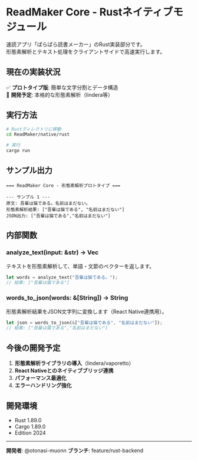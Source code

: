# ReadMaker Core - Rustネイティブモジュール

速読アプリ「ぱらぱら読書メーカー」のRust実装部分です。  
形態素解析とテキスト処理をクライアントサイドで高速実行します。

## 現在の実装状況

✅ **プロトタイプ版**: 簡単な文字分割とデータ構造  
🚧 **開発予定**: 本格的な形態素解析（lindera等）  

## 実行方法

```bash
# Rustディレクトリに移動
cd ReadMaker/native/rust

# 実行
cargo run
```

## サンプル出力

```
=== ReadMaker Core - 形態素解析プロトタイプ ===

--- サンプル 1 ---
原文: 吾輩は猫である。名前はまだない。
形態素解析結果: ["吾輩は猫である", "名前はまだない"]
JSON出力: ["吾輩は猫である","名前はまだない"]
```

## 内部関数

### analyze_text(input: &str) -> Vec<String>

テキストを形態素解析して、単語・文節のベクターを返します。

```rust
let words = analyze_text("吾輩は猫である。");
// 結果: ["吾輩は猫である"]
```

### words_to_json(words: &[String]) -> String

形態素解析結果をJSON文字列に変換します（React Native連携用）。

```rust
let json = words_to_json(&["吾輩は猫である", "名前はまだない"]);
// 結果: ["吾輩は猫である","名前はまだない"]
```

## 今後の開発予定

1. **形態素解析ライブラリの導入**（lindera/vaporetto）
2. **React Nativeとのネイティブブリッジ連携**
3. **パフォーマンス最適化**
4. **エラーハンドリング強化**

## 開発環境

- Rust 1.89.0
- Cargo 1.89.0
- Edition 2024

---

**開発者**: @otonasi-muonn
**ブランチ**: feature/rust-backend
